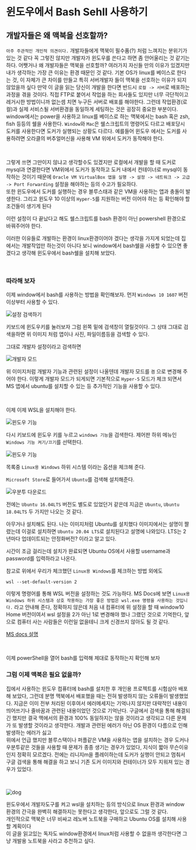 # 윈도우에서 Bash Sehll 사용하기

## 개발자들은 왜 맥북을 선호할까?

`아주 주관적인 개인적 의견이다.` 개발자들에게 맥북이 필수품(?) 처럼 느껴지는 분위기가 있는 것 같다
꼭 그렇진 않지만 개발자가 윈도우를 쓴다고 하면 좀 안어울리는 것 같기는 하다. 어쨋거나 왜 개발자들은
맥북을 선호할까? 여러가지 자신들 만의 이유가 있겠지만 내가 생각하는 가장 큰 이유는 환경 때문인 것 같다.
기본 OS가 linux를 베이스로 한다는 것, 이 자체가 큰 차이를 만들고 특히 서버개발자 들이 맥북을 선호하는 이유가 되지 않았을까 싶다
만약 이 글을 읽는 당신이 개발을 한다면 반드시 `로컬 -> 서버`로 배포하는 과정을 겪을 것이다.
직접 FTP로 붙어서 작업을 하는 회사들도 있지만 너무 극단적이고 레거시한 방법이니까 없는셈 치면 누구든 서버로 배포를 해야한다.
그런데 작업환경(로컬)과 실제 서비스될 서버환경을 동일하게 세팅하는 것은 굉장히 중요한 부분이다.
window에서는 power을 사용하고 linux를 베이스로 하는 맥북에서는 bash 혹은 zsh, fish 등등의 쉘을 사용한다.
`Window`와 `Mac`은 쉘스크립트의 명령어도 다르고 배포당시 도커를 사용한다면 도커가 실행되는 상황도 다르다.
예를들어 윈도우 에서는 도커를 사용하려면 오라클의 버추얼머신을 사용해 VM 위에서 도커가 동작해야 한다.

<br>

그렇게 쓰면 그만이지 않냐고 생각할수도 있겠지만 로컬에서 개발을 할 때 도커로 mysql과 연결한다면 VM위에서 도커가 동작하고
도커 내에서 컨테이너로 mysql이 동작하는 것이기 때문에 `Oracle VM VirtualBox 앱을 실행 -> 설정 -> 네트워크 -> 고급 -> Port Forwarding`
설정을 해야하는 등의 수고가 필요하다.  
또한 윈도우에서 도커를 실행하는 경우 블루스태과 같은 VM을 사용하는 앱과 충돌이 발생한다.
그리고 윈도우 10 이상의 `Hyper-5`를 지원하는 버전 이어야 하는 등 확인해야 할 조건들이 생기게 된다

이런 설정이 다 끝났다고 해도 쉘스크립트를 bash 환경이 아닌 powershell 환경으로 바꿔주어야 한다.

이러한 이유들로 개발하는 환경이 linux환경이어야 겠다는 생각을 가지게 되었는데 집에서는 개발작업만
하는것이 아니다 보니 window에서 bash쉘을 사용할 수 있으면 좋겠다고 생각해 윈도우에서 bash쉘을 설치해 보았다.

<br>

### 따라해 보자 

이제 window에서 bash를 사용하는 방법을 확인해보자.
먼저 `Windows 10 1607` 버전 이상부터 사용할 수 있다.

![설정 검색하기](./images/find%20setting.png)

키보드에 윈도우키를 눌러보자 그럼 왼쪽 밑에 검색창이 열릴것이다.
그 상태 그대로 검색을하면 위 이미지 처럼 앱이나 사진, 파일이름등을 검색할 수 있다.

그대로 개발자 설정이라고 검색하면

![개발자 모드](./images/developer%20mode.png)

위 이미지처럼 개발자 기능과 관련된 설정이 나올텐데
개발자 모드를 `켬` 으로 변경해 주어야 한다. 이렇게 개발자 모드가 되게되면
기본적으로 `Hyper-5` 모드가 체크 되면서 MS 앱에서 ubuntu를 설치할 수 있는 등 추가적인 기능을
사용할 수 있다.

<br>

이제 이제 WSL을 설치해야 한다.

![윈도우 기능](./images/window%20serch.png)

다시 키보드에 윈도우 키를 누르고 `windows 기능`을 검색한다.
제어판 하위 메뉴인 `Windows 기능 켜기/끄기`를 선택한다.

![윈도우 기능](./images/99EE763D5C90F04C1C.png)

목록중 `Linux용 Windows` 하위 시스템 이라는 옵션을 체크해 준다.

`Microsoft Store`로 들어가서 `Ubuntu`를 검색해 설치해준다.

![우분투 다운로드](./images/download%20ubuntu.png)

전에는 `Ubuntu 16.04LTS` 버전도 별도로 있었던거 같은데
지금은 `Ubuntu`, `Ubuntu 18.04LTS` 두 가지만 나오는 것 같다.

아무거나 설치해도 된다. 나는 이미지처럼 Ubuntu를 설치했다
이미지에서는 설명이 짤렸는데 이걸로 설치하면 `Ubuntu 20.04 LTS`로 설치된다고 설명에 나와있다.
LTS는 2년마다 업데이트되는 안정화버전? 이라고 알고 있다.

시간이 조금 걸리는데 설치가 완료되면 Ubuntu OS에서 사용할 username과 password를 입력하라고 나온다.

참고로 위에서 우리가 체크했던 `Linux용 Windows`를 체크하는 방법 외에도
```
wsl --set-default-version 2
```

이렇게 명령어를 통해 WSL 버전을 설정하는 것도 가능하다.
MS Docs에 보면 `Linux용 Windows 하위 시스템과 상호 작용하는 가장 좋은 방법은 wsl.exe 명령을 사용하는 것입니다.`
라고 안내해 준다, 정확하지 않은데 처음 내 컴퓨터에 위 설정을 할 때 window10 Home 버전이여서
wsl 설정을 2가 아닌 1로 변경해야 했나 그랬던 것으로 기억한다, 앞으로 컴퓨터 사는 사람들은 이런일 없을테니 크게 신경쓰지 않아도 될 것 같다.

[MS docs 설명](https://docs.microsoft.com/ko-kr/windows/wsl/reference)

<br>

이제 powerShell을 열어 bash를 입력해 제대로 동작하는지 확인해 보자


### 그럼 이제 맥북은 필요 없을까?

집에서 사용하는 윈도우 컴퓨터에 bash를 설치한 후 개인용 프로젝트를 시험삼아
배포해 보았다, 그런데 분명 맥북에서 배포했을 때는 전혀 발생하지 않는 오류들이 발생했었다.
지금은 이미 전부 처리된 이후여서 에러메세지는 기억나지 않지만 대략적인 내용이 띄어쓰기나 줄바꿈과 관련된 내용이었던
것으로 기억난다. 구글에서 검색을 통해 해결되긴 했지만 결국 맥에서의 환경과 100% 동일하지는 않을 것이라고 생각되고 다른 문제가
또 발생할 것이라고 생각한다. 개발과 관련된 에러가 아닌 OS 환경이 다름으로 인해 발생하는 에러가 싫고  
위에서 언급 했지만 블루스택이나 퍼플같은 VM을 사용하는 앱을 설치하는 경우 도커나 우분투같은 것들을 사용할 때 문제가
종종 생기는 경우가 있었다, 지식이 짧아 무슨이유인지 정확히 모르겠다. 전에는 리니지m을 플레이하는데 도커가 실행이 안되고
멈춰서 구글 검색을 통해 해결을 하고 보니 기존 도커 이미지와 컨테이너가 모두 지워져 있는 경우가 있었다.

<br>

![dog](./images/dog.png)

윈도우에서 개발자도구를 켜고 wsl을 설치하는 등의 방식으로 linux 환경과 window 환경의 간극을
완벽히 해결하지는 못한다고 생각한다, 앞으로도 그럴 것 같다.  
개인적으로 맥북은 너무 비싸고 레노버 노트북을 구매하고 Ubuntu OS를 설치해 사용할 계획이다  
이 글을 읽고있는 독자도 window환경에서 linux처럼 사용할 수 없을까 생각한다면 그냥 개발용 노트북을 사라고
추천하고 싶다.
